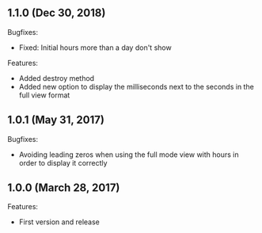 ## 1.1.0 (Dec 30, 2018)

Bugfixes:
  - Fixed: Initial hours more than a day don't show
  
Features:

  - Added destroy method
  - Added new option to display the milliseconds next to the seconds in the full view format

## 1.0.1 (May 31, 2017)

Bugfixes:

  - Avoiding leading zeros when using the full mode view with hours in order to display it correctly

## 1.0.0 (March 28, 2017)

Features:

  - First version and release
